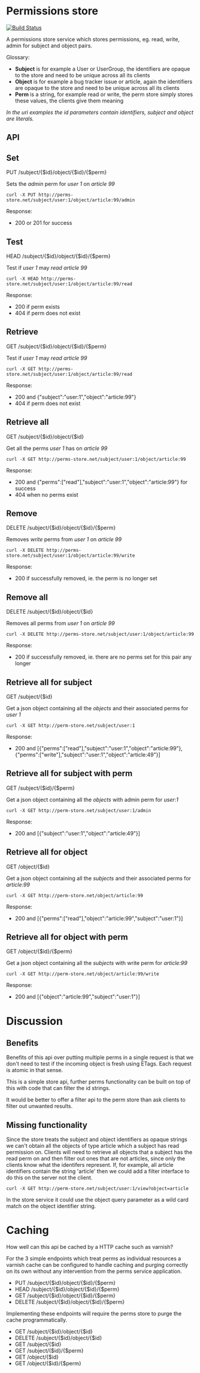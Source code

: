 Permissions store
=============================

[![Build Status](https://travis-ci.org/timothy-r/Perms.png?branch=master)](https://travis-ci.org/timothy-r/Perms)

A permissions store service which stores permissions, eg. read, write, admin for subject and object pairs. 

Glossary:
* **Subject** is for example a User or UserGroup, the identifiers are opaque to the store and need to be unique across all its clients
* **Object** is for example a bug tracker issue or article, again the identifiers are opaque to the store and need to be unique across all its clients
* **Perm** is a string, for example read or write, the perm store simply stores these values, the clients give them meaning

*In the uri examples the id parameters contain identifiers, subject and object are literals.*

API
---

Set 
---
PUT /subject/{$id}/object/{$id}/{$perm} 

Sets the *admin* perm for *user 1* on *article 99*

`curl -X PUT http://perms-store.net/subject/user:1/object/article:99/admin`

Response:
* 200 or 201 for success

Test
----
HEAD /subject/{$id}/object/{$id}/{$perm} 

Test if *user 1* may *read* *article 99*

`curl -X HEAD http://perms-store.net/subject/user:1/object/article:99/read`

Response:
* 200 if perm exists
* 404 if perm does not exist

Retrieve
--------
GET /subject/{$id}/object/{$id}/{$perm} 

Test if *user 1* may *read* *article 99*

`curl -X GET http://perms-store.net/subject/user:1/object/article:99/read`

Response:
* 200 and {"subject":"user:1","object":"article:99"}
* 404 if perm does not exist

Retrieve all 
------------
GET /subject/{$id}/object/{$id} 

Get all the perms *user 1* has on *article 99*

`curl -X GET http://perms-store.net/subject/user:1/object/article:99`

Response:
* 200 and {"perms":["read"],"subject":"user:1","object":"article:99"} for success
* 404 when no perms exist

Remove 
------
DELETE /subject/{$id}/object/{$id}/{$perm} 

Removes *write* perms from *user 1* on *article 99*

`curl -X DELETE http://perms-store.net/subject/user:1/object/article:99/write`

Response:
* 200 if successfully removed, ie. the perm is no longer set

Remove all 
----------
DELETE /subject/{$id}/object/{$id} 

Removes all perms from *user 1* on *article 99*

`curl -X DELETE http://perms-store.net/subject/user:1/object/article:99`

Response:
* 200 if successfully removed, ie. there are no perms set for this pair any longer

Retrieve all for subject
------------------------
GET /subject/{$id} 

Get a json object containing all the *objects* and their associated perms for *user 1*

`curl -X GET http://perm-store.net/subject/user:1`

Response:
* 200 and [{"perms":["read"],"subject":"user:1","object":"article:99"},{"perms":["write"],"subject":"user:1","object":"article:49"}]

Retrieve all for subject with perm
---------------------------------
GET /subject/($id}/{$perm} 

Get a json object containing all the *objects* with admin perm for *user:1*

`curl -X GET http://perm-store.net/subject/user:1/admin`

Response:
* 200 and [{"subject":"user:1","object":"article:49"}]

Retrieve all for object
-----------------------
GET /object/{$id} 

Get a json object containing all the *subjects* and their associated perms for *article:99*

`curl -X GET http://perm-store.net/object/article:99`

Response:
* 200 and [{"perms":["read"],"object":"article:99","subject":"user:1"}]

Retrieve all for object with perm
---------------------------------
GET /object/{$id}/{$perm} 

Get a json object containing all the *subjects* with write perm for *article:99*

`curl -X GET http://perm-store.net/object/article:99/write`

Response:
* 200 and [{"object":"article:99","subject":"user:1"}]

Discussion
==========

Benefits
--------

Benefits of this api over putting multiple perms in a single request is that we don't need to test if the incoming object is fresh using ETags. Each request is atomic in that sense.

This is a simple store api, further perms functionality can be built on top of this with code that can filter the id strings.

It would be better to offer a filter api to the perm store than ask clients to filter out unwanted results.

Missing functionality
---------------------

Since the store treats the subject and object identifiers as opaque strings we can't obtain all the objects of type article which a subject has read permission on. Clients will need to retrieve all objects that a subject has the read perm on and then filter out ones that are not articles, since only the clients know what the identifers represent. If, for example, all article identifiers contain the string 'article' then we could add a filter interface to do this on the server not the client.

`curl -X GET http://perm-store.net/subject/user:1/view?object=article`

In the store service it could use the object query parameter as a wild card match on the object identifier string.

Caching
=======

How well can this api be cached by a HTTP cache such as varnish?

For the 3 simple endpoints which treat perms as individual resources a varnish cache can be configured to handle caching and purging correctly on its own without any intervention from the perms service application.

* PUT /subject/{$id}/object/{$id}/{$perm} 
* HEAD /subject/{$id}/object/{$id}/{$perm}
* GET /subject/{$id}/object/{$id}/{$perm}
* DELETE /subject/{$id}/object/{$id}/{$perm}

Implementing these endpoints will require the perms store to purge the cache programmatically.

* GET /subject/{$id}/object/{$id}
* DELETE /subject/{$id}/object/{$id} 
* GET /subject/{$id} 
* GET /subject/($id}/{$perm} 
* GET /object/{$id} 
* GET /object/{$id}/{$perm} 
